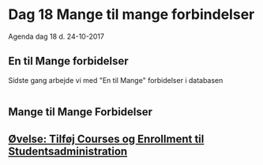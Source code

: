 # Dag 18 Mange til mange forbindelser
Agenda dag 18 d. 24-10-2017

## En til Mange forbidelser
Sidste gang arbejde vi med "En til Mange" forbidelser i databasen 

<img scr="https://github.com/dat17v1/2_18_mange_til_mange_forbindelser/blob/master/img/en-mange.png" width="300px" />
<img scr="https://github.com/dat17v1/2_18_mange_til_mange_forbindelser/blob/master/img/en-mange-tabeller.png" width="300px" />

## Mange til Mange Forbidelser


## [Øvelse: Tilføj Courses og Enrollment til Studentsadministration]()
